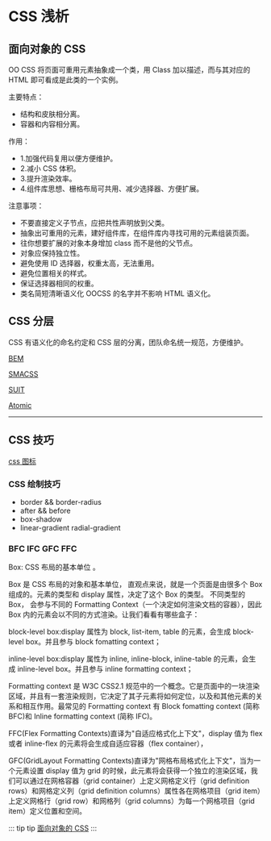 # CSS 浅析

## 面向对象的 CSS

OO CSS 将⻚面可重用元素抽象成一个类，用 Class 加以描述，而与其对应的 HTML 即可看成是此类的一个实例。

主要特点：

- 结构和皮肤相分离。
- 容器和内容相分离。

作用：

- 1.加强代码复用以便方便维护。
- 2.减小 CSS 体积。
- 3.提升渲染效率。
- 4.组件库思想、栅格布局可共用、减少选择器、方便扩展。

注意事项：

- 不要直接定义子节点，应把共性声明放到父类。
- 抽象出可重用的元素，建好组件库，在组件库内寻找可用的元素组装⻚面。
- 往你想要扩展的对象本身增加 class 而不是他的父节点。
- 对象应保持独立性。
- 避免使用 ID 选择器，权重太高，无法重用。
- 避免位置相关的样式。
- 保证选择器相同的权重。
- 类名简短清晰语义化 OOCSS 的名字并不影响 HTML 语义化。

## CSS 分层

CSS 有语义化的命名约定和 CSS 层的分离，团队命名统一规范，方便维护。

[BEM](https://en.bem.info/)

[SMACSS](https://smacss.com/)

[SUIT](https://suitcss.github.io/)

[Atomic](https://acss.io/)

---

## CSS 技巧

[css 图标](https://cssicon.space)

### CSS 绘制技巧

- border && border-radius
- after && before
- box-shadow
- linear-gradient radial-gradient

### BFC IFC GFC FFC

Box: CSS 布局的基本单位 。

Box 是 CSS 布局的对象和基本单位， 直观点来说，就是一个页面是由很多个 Box 组成的。元素的类型和 display 属性，决定了这个 Box 的类型。 不同类型的 Box， 会参与不同的 Formatting Context（一个决定如何渲染文档的容器），因此 Box 内的元素会以不同的方式渲染。让我们看看有哪些盒子：

block-level box:display 属性为 block, list-item, table 的元素，会生成 block-level box。并且参与 block fomatting context；

inline-level box:display 属性为 inline, inline-block, inline-table 的元素，会生成 inline-level box。并且参与 inline formatting context；

Formatting context 是 W3C CSS2.1 规范中的一个概念。它是页面中的一块渲染区域，并且有一套渲染规则，它决定了其子元素将如何定位，以及和其他元素的关系和相互作用。最常见的 Formatting context 有 Block fomatting context (简称 BFC)和 Inline formatting context (简称 IFC)。

FFC(Flex Formatting Contexts)直译为"自适应格式化上下文"，display 值为 flex 或者 inline-flex 的元素将会生成自适应容器（flex container），

GFC(GridLayout Formatting Contexts)直译为"网格布局格式化上下文"，当为一个元素设置 display 值为 grid 的时候，此元素将会获得一个独立的渲染区域，我们可以通过在网格容器（grid container）上定义网格定义行（grid definition rows）和网格定义列（grid definition columns）属性各在网格项目（grid item）上定义网格行（grid row）和网格列（grid columns）为每一个网格项目（grid item）定义位置和空间。

::: tip tip
[面向对象的 CSS](https://www.w3cplus.com/css/an-introduction-to-object-oriented-css-oocss.html)
:::
